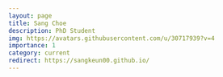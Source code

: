 ```yaml
---
layout: page
title: Sang Choe
description: PhD Student
img: https://avatars.githubusercontent.com/u/30717939?v=4
importance: 1
category: current
redirect: https://sangkeun00.github.io/
---
```

